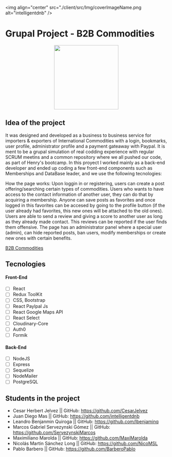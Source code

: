 <img align="center" src="./client/src/Img/coverImageName.png alt="intelligentdnb" />

# Grupal Project - B2B Commodities 

<p align="center">
  <img height="200" src="./client/src/Img/LogoB2B.png" />
</p>

## Idea of the project

It was designed and developed as a business to business service for importers & exporters of International Commodities with a login, bookmarks, user profile, administrator profile and a payment gateaway with Paypal. It is ment to be a grupal simulation of real codding experience with regular SCRUM meetins and a common repository where we all pushed our code, as part of Henry's bootcamp. In this proyect I worked mainly as a back-end developer and ended up coding a few front-end components such as Memberships and DataBase leader, and we use the following tecnologies:

How the page works:
Upon loggin in or registering, users can create a post offering/searching certain types of commodities. Users who wants to have access to the contact information of another user, they can do that by acquiring a membership. Anyone can save posts as favorites and once logged in this favorites can be accesed by going to the profile button (if the user already had favorites, this new ones will be attached to the old ones). Users are able to send a review and giving a score to another user as long as they already made contact. This reviews can be reported if the user finds them offensive. The page has an administrator panel where a special user (admin), can hide reported posts, ban users, modify memberships or create new ones with certain benefits.


<a href="https://dev-commodities.vercel.app/" alt="B2B Commodities"> B2B Commodities </a>


## Tecnologies 

#### Front-End
- [ ] React
- [ ] Redux ToolKit
- [ ] CSS, Bootstrap
- [ ] React Paylpal Js
- [ ] React Google Maps API
- [ ] React Select
- [ ] Cloudinary-Core
- [ ] Auth0
- [ ] Formik
#### Back-End
- [ ] NodeJS
- [ ] Express
- [ ] Sequelize
- [ ] NodeMailer
- [ ] PostgreSQL

## Students in the project

- Cesar Herbert Jelvez                  || GitHub: https://github.com/CesarJelvez
- Juan Diego Mas                        || GitHub: https://github.com/intelligentdnb
- Leandro Benjanmin Quiroga             || GitHub: https://github.com/lbenjaminq
- Marcos Gabriel Servezynski Gómez      || GitHub: https://github.com/ServezynskiMarcos
- Maximiliano Marolda                   || GitHub: https://github.com/MaxiMarolda
- Nicolás Martin Sánchez Long           || GitHub: https://github.com/NicoMSL
- Pablo Barbero                         || GitHub: https://github.com/BarberoPablo

